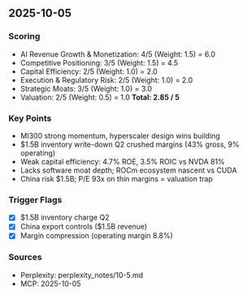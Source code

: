 ## 2025-10-05

### Scoring
- AI Revenue Growth & Monetization: 4/5 (Weight: 1.5) = 6.0
- Competitive Positioning: 3/5 (Weight: 1.5) = 4.5
- Capital Efficiency: 2/5 (Weight: 1.0) = 2.0
- Execution & Regulatory Risk: 2/5 (Weight: 1.0) = 2.0
- Strategic Moats: 3/5 (Weight: 1.0) = 3.0
- Valuation: 2/5 (Weight: 0.5) = 1.0
**Total: 2.85 / 5**

### Key Points
- MI300 strong momentum, hyperscaler design wins building
- $1.5B inventory write-down Q2 crushed margins (43% gross, 9% operating)
- Weak capital efficiency: 4.7% ROE, 3.5% ROIC vs NVDA 81%
- Lacks software moat depth; ROCm ecosystem nascent vs CUDA
- China risk $1.5B; P/E 93x on thin margins = valuation trap

### Trigger Flags
- [x] $1.5B inventory charge Q2
- [x] China export controls ($1.5B revenue)
- [x] Margin compression (operating margin 8.8%)

### Sources
- Perplexity: perplexity_notes/10-5.md
- MCP: 2025-10-05
